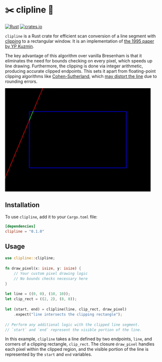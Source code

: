 # ✂️ clipline 📏

[![Rust](https://github.com/nxsaken/clipline/actions/workflows/rust.yml/badge.svg)](https://github.com/nxsaken/clipline/actions/workflows/rust.yml)
[![crates.io](https://img.shields.io/crates/v/clipline.svg)](https://crates.io/crates/clipline)

`clipline` is a Rust crate for efficient scan conversion of a line 
segment with [clipping](https://en.wikipedia.org/wiki/Line_clipping) to a rectangular window. It is an implementation of 
[the 1995 paper by YP Kuzmin](https://doi.org/10.1111/1467-8659.1450275). 

The key advantage of this algorithm over vanilla Bresenham is that it 
eliminates the need for bounds checking on every pixel, which speeds up line drawing. 
Furthermore, the clipping is done via integer arithmetic, producing accurate 
clipped endpoints. This sets it apart from floating-point clipping algorithms 
like [Cohen-Sutherland](https://en.wikipedia.org/wiki/Cohen%E2%80%93Sutherland_algorithm), which [may distort the line](https://www.virtualdub.org/blog2/entry_341.html) due to rounding errors.

![`clipline` in action](img/clip_anim.gif)

## Installation

To use `clipline`, add it to your `Cargo.toml` file:

```toml
[dependencies]
clipline = "0.1.0"
```

## Usage

```rust
use clipline::clipline;

fn draw_pixel(x: isize, y: isize) {
    // Your custom pixel drawing logic
    // No bounds checks necessary here
}

let line = ((0, 0), (10, 10));
let clip_rect = ((2, 2), (8, 8));

let (start, end) = clipline(line, clip_rect, draw_pixel)
    .expect("line intersects the clipping rectangle");

// Perform any additional logic with the clipped line segment.
// `start` and `end` represent the visible portion of the line.
```

In this example, `clipline` takes a line defined by two endpoints, `line`, 
and corners of a clipping rectangle, `clip_rect`. The closure `draw_pixel` 
handles each pixel within the clipped region, and the visible portion of the line is represented by the `start` and `end` variables.
